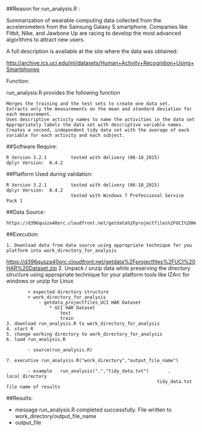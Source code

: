 ##Reason for run_analysis.R :

Summarization of wearable computing data collected from the accelerometers from the Samsung Galaxy S smartphone. 
Companies like Fitbit, Nike, and Jawbone Up are racing to develop the most advanced algorithms to attract new users. 

A full description is available at the site where the data was obtained:

http://archive.ics.uci.edu/ml/datasets/Human+Activity+Recognition+Using+Smartphones

Function:

run_analysis.R provides the following function

    Merges the training and the test sets to create one data set.
    Extracts only the measurements on the mean and standard deviation for each measurement. 
    Uses descriptive activity names to name the activities in the data set
    Appropriately labels the data set with descriptive variable names. 
	Creates a second, independent tidy data set with the average of each variable for each activity and each subject.

##Software Require:

	R Version 3.2.1			tested with delivery (06-18_2015)
	dplyr Version: 	0.4.2

##Platform Used during validation:

	R Version 3.2.1			tested with delivery (06-18_2015)
	dplyr Version: 	0.4.2
							tested with Windows 7 Professional Service Pack 1

##Data Source:

	https://d396qusza40orc.cloudfront.net/getdata%2Fprojectfiles%2FUCI%20HAR%20Dataset.zip

##Execution:

	1. Download data from data source using appropriate technique for you platform into work_directory_for_analysis
https://d396qusza40orc.cloudfront.net/getdata%2Fprojectfiles%2FUCI%20HAR%20Dataset.zip
	2. Unpack / unzip data while preserving the directory structure using appropriate technique for your platform
tools like IZArc for windows or unzip for Linux
			
			+ expected directory structure 
			+ work_directory_for_analysis 
				- getdata_projectfiles_UCI HAR Dataset
					* UCI HAR Dataset
						test
						train
	3. download run_analysis.R to work_directory_for_analysis
	4. start R
	5. change working directory to work_directory_for_analysis
	6. load run_analysis.R
			
			- source(run_analysis.R)
			
	7. executive run_analysis.R("work_directory","output_file_name")

			- example	run_analysis(".","tidy_data.txt")		. 				local directory
															tidy_data.txt	file name of results
##Results:

- message 	run_analysis.R completed successfully.  File written to work_directory/output_file_name
- output_file	